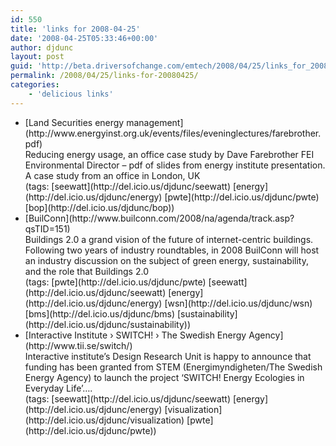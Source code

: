 ```yaml
---
id: 550
title: 'links for 2008-04-25'
date: '2008-04-25T05:33:46+00:00'
author: djdunc
layout: post
guid: 'http://beta.driversofchange.com/emtech/2008/04/25/links_for_20080425/'
permalink: /2008/04/25/links-for-20080425/
categories:
    - 'delicious links'
---
```


- <div class="delicious-link">[Land Securities energy management](http://www.energyinst.org.uk/events/files/eveninglectures/farebrother.pdf)</div><div class="delicious-extended">Reducing energy usage, an office case study by Dave Farebrother FEI Environmental Director – pdf of slides from energy institute presentation. A case study from an office in London, UK</div><div class="delicious-tags">(tags: [seewatt](http://del.icio.us/djdunc/seewatt) [energy](http://del.icio.us/djdunc/energy) [pwte](http://del.icio.us/djdunc/pwte) [bop](http://del.icio.us/djdunc/bop))</div>
- <div class="delicious-link">[BuilConn](http://www.builconn.com/2008/na/agenda/track.asp?qsTID=151)</div><div class="delicious-extended">Buildings 2.0 a grand vision of the future of internet-centric buildings. Following two years of industry roundtables, in 2008 BuilConn will host an industry discussion on the subject of green energy, sustainability, and the role that Buildings 2.0</div><div class="delicious-tags">(tags: [pwte](http://del.icio.us/djdunc/pwte) [seewatt](http://del.icio.us/djdunc/seewatt) [energy](http://del.icio.us/djdunc/energy) [wsn](http://del.icio.us/djdunc/wsn) [bms](http://del.icio.us/djdunc/bms) [sustainability](http://del.icio.us/djdunc/sustainability))</div>
- <div class="delicious-link">[Interactive Institute › SWITCH! › The Swedish Energy Agency](http://www.tii.se/switch/)</div><div class="delicious-extended">Interactive institute’s Design Research Unit is happy to announce that funding has been granted from STEM (Energimyndigheten/The Swedish Energy Agency) to launch the project ‘SWITCH! Energy Ecologies in Everyday Life’….</div><div class="delicious-tags">(tags: [seewatt](http://del.icio.us/djdunc/seewatt) [energy](http://del.icio.us/djdunc/energy) [visualization](http://del.icio.us/djdunc/visualization) [pwte](http://del.icio.us/djdunc/pwte))</div>